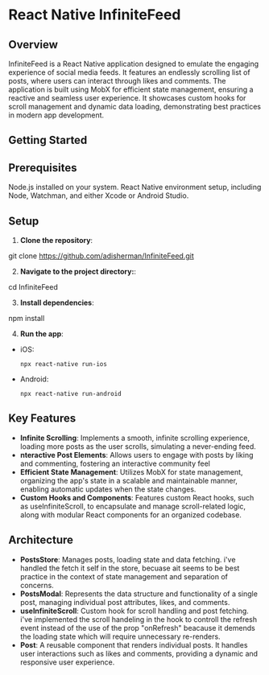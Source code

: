 # React Native InfiniteFeed

## Overview

InfiniteFeed is a React Native application designed to emulate the engaging experience of social media feeds. It features an endlessly scrolling list of posts, where users can interact through likes and comments. The application is built using MobX for efficient state management, ensuring a reactive and seamless user experience. It showcases custom hooks for scroll management and dynamic data loading, demonstrating best practices in modern app development.

## Getting Started

## Prerequisites

Node.js installed on your system.
React Native environment setup, including Node, Watchman, and either Xcode or Android Studio.

## Setup

1. **Clone the repository**:

git clone https://github.com/adisherman/InfiniteFeed.git

2. **Navigate to the project directory:**:

cd InfiniteFeed

3. **Install dependencies**:

npm install

4. **Run the app**:

- iOS:
  ```
  npx react-native run-ios
  ```
- Android:
  ```
  npx react-native run-android
  ```

## Key Features

- **Infinite Scrolling**: Implements a smooth, infinite scrolling experience, loading more posts as the user scrolls, simulating a never-ending feed.
- **nteractive Post Elements**: Allows users to engage with posts by liking and commenting, fostering an interactive community feel
- **Efficient State Management**: Utilizes MobX for state management, organizing the app's state in a scalable and maintainable manner, enabling automatic updates when the state changes.
- **Custom Hooks and Components**: Features custom React hooks, such as useInfiniteScroll, to encapsulate and manage scroll-related logic, along with modular React components for an organized codebase.

## Architecture

- **PostsStore**: Manages posts, loading state and data fetching. i've handled the fetch it self in the store, becuase ait seems to be best practice in the context of state management and separation of concerns.
- **PostsModal**: Represents the data structure and functionality of a single post, managing individual post attributes, likes, and comments.
- **useInfiniteScroll**: Custom hook for scroll handling and post fetching. i've implemented the scroll handeling in the hook to controll the refresh event instead of the use of the prop "onRefresh" beacause it demends the loading state which will require unnecessary re-renders.
- **Post**: A reusable component that renders individual posts. It handles user interactions such as likes and comments, providing a dynamic and responsive user experience.

